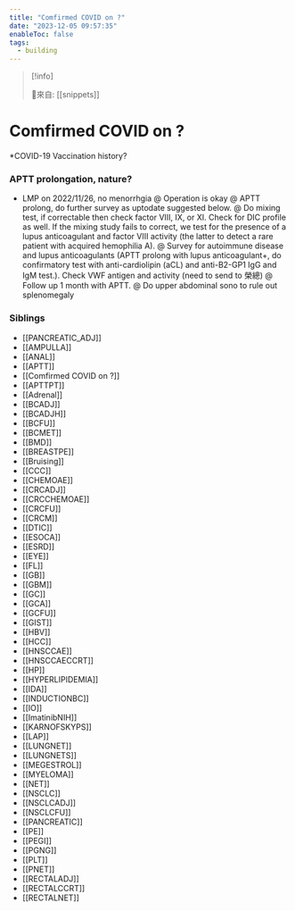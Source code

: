 ```yaml
---
title: "Comfirmed COVID on ?"
date: "2023-12-05 09:57:35"
enableToc: false
tags:
  - building
---
```


> [!info]
>
> 🌱來自: [[snippets]]

# Comfirmed COVID on ?

\*COVID-19 Vaccination history?

### APTT prolongation, nature?

- LMP on 2022/11/26, no menorrhgia
  @ Operation is okay
  @ APTT prolong, do further survey as uptodate suggested below.
  @ Do mixing test, if correctable then check factor VIII, IX, or XI. Check for DIC profile as well. If the mixing study fails to correct, we test for the presence of a lupus anticoagulant and factor VIII activity (the latter to detect a rare patient with acquired hemophilia A).
  @ Survey for autoimmune disease and lupus anticoagulants (APTT prolong with lupus anticoagulant+, do confirmatory test with anti-cardiolipin (aCL) and anti-B2-GP1 IgG and IgM test.). Check VWF antigen and activity (need to send to 榮總)
  @ Follow up 1 month with APTT.
  @ Do upper abdominal sono to rule out splenomegaly

### Siblings

- [[PANCREATIC_ADJ]]
- [[AMPULLA]]
- [[ANAL]]
- [[APTT]]
- [[Comfirmed COVID on ?]]
- [[APTTPT]]
- [[Adrenal]]
- [[BCADJ]]
- [[BCADJH]]
- [[BCFU]]
- [[BCMET]]
- [[BMD]]
- [[BREASTPE]]
- [[Bruising]]
- [[CCC]]
- [[CHEMOAE]]
- [[CRCADJ]]
- [[CRCCHEMOAE]]
- [[CRCFU]]
- [[CRCM]]
- [[DTIC]]
- [[ESOCA]]
- [[ESRD]]
- [[EYE]]
- [[FL]]
- [[GB]]
- [[GBM]]
- [[GC]]
- [[GCA]]
- [[GCFU]]
- [[GIST]]
- [[HBV]]
- [[HCC]]
- [[HNSCCAE]]
- [[HNSCCAECCRT]]
- [[HP]]
- [[HYPERLIPIDEMIA]]
- [[IDA]]
- [[INDUCTIONBC]]
- [[IO]]
- [[ImatinibNIH]]
- [[KARNOFSKYPS]]
- [[LAP]]
- [[LUNGNET]]
- [[LUNGNETS]]
- [[MEGESTROL]]
- [[MYELOMA]]
- [[NET]]
- [[NSCLC]]
- [[NSCLCADJ]]
- [[NSCLCFU]]
- [[PANCREATIC]]
- [[PE]]
- [[PEGI]]
- [[PGNG]]
- [[PLT]]
- [[PNET]]
- [[RECTALADJ]]
- [[RECTALCCRT]]
- [[RECTALNET]]

